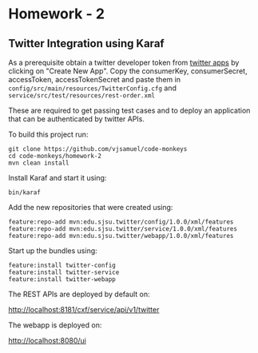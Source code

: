# Homework - 2

## Twitter Integration using Karaf

As a prerequisite obtain a twitter developer token from [twitter apps](https://apps.twitter.com/) by clicking on "Create New App".
Copy the consumerKey, consumerSecret, accessToken, accessTokenSecret and paste them in `config/src/main/resources/TwitterConfig.cfg` and `service/src/test/resources/rest-order.xml`

These are required to get passing test cases and to deploy an application that can be authenticated by twitter APIs.

To build this project run:

```
git clone https://github.com/vjsamuel/code-monkeys
cd code-monkeys/homework-2
mvn clean install
```

Install Karaf and start it using:

```
bin/karaf
```

Add the new repositories that were created using:

```
feature:repo-add mvn:edu.sjsu.twitter/config/1.0.0/xml/features
feature:repo-add mvn:edu.sjsu.twitter/service/1.0.0/xml/features
feature:repo-add mvn:edu.sjsu.twitter/webapp/1.0.0/xml/features
```

Start up the bundles using:

```
feature:install twitter-config
feature:install twitter-service
feature:install twitter-webapp
```

The REST APIs are deployed by default on:

[http://localhost:8181/cxf/service/api/v1/twitter](http://localhost:8181/cxf/service/api/v1/twitter)

The webapp is deployed on:

[http://localhost:8080/ui](http://localhost:8080/ui)
